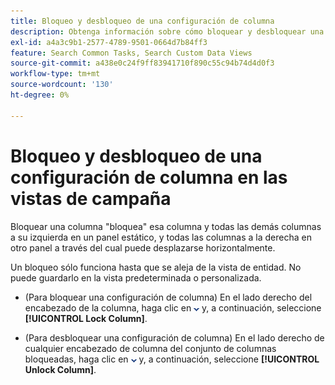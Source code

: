 ```yaml
---
title: Bloqueo y desbloqueo de una configuración de columna
description: Obtenga información sobre cómo bloquear y desbloquear una configuración de columna en las vistas de campaña.
exl-id: a4a3c9b1-2577-4789-9501-0664d7b84ff3
feature: Search Common Tasks, Search Custom Data Views
source-git-commit: a438e0c24f9ff83941710f890c55c94b74d4d0f3
workflow-type: tm+mt
source-wordcount: '130'
ht-degree: 0%

---
```


# Bloqueo y desbloqueo de una configuración de columna en las vistas de campaña

<!-- The same in new UI and legacy CM views -->

<!-- Doesn't include instructions for legacy Portfolios views; not available for Reports -->

Bloquear una columna &quot;bloquea&quot; esa columna y todas las demás columnas a su izquierda en un panel estático, y todas las columnas a la derecha en otro panel a través del cual puede desplazarse horizontalmente.

Un bloqueo sólo funciona hasta que se aleja de la vista de entidad. No puede guardarlo en la vista predeterminada o personalizada.

* (Para bloquear una configuración de columna) En el lado derecho del encabezado de la columna, haga clic en ![Flecha abajo](/help/search-social-commerce/assets/arrow-down-dropdown.png "Flecha abajo") y, a continuación, seleccione **[!UICONTROL Lock Column]**.

* (Para desbloquear una configuración de columna) En el lado derecho de cualquier encabezado de columna del conjunto de columnas bloqueadas, haga clic en ![Flecha abajo](/help/search-social-commerce/assets/arrow-down-dropdown.png "Flecha abajo") y, a continuación, seleccione **[!UICONTROL Unlock Column]**.
